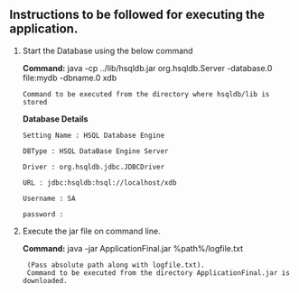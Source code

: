 
## Instructions to be followed for executing the application.

1. Start the Database using the below command

    **Command:**  java -cp ../lib/hsqldb.jar org.hsqldb.Server -database.0 file:mydb -dbname.0 xdb

       Command to be executed from the directory where hsqldb/lib is stored

    **Database Details**
    
       Setting Name : HSQL Database Engine

       DBType : HSQL DataBase Engine Server 

       Driver : org.hsqldb.jdbc.JDBCDriver

       URL : jdbc:hsqldb:hsql://localhost/xdb

       Username : SA

       password :


2. Execute the jar file on command line.

    **Command:**  java -jar ApplicationFinal.jar %path%/logfile.txt 

        (Pass absolute path along with logfile.txt). 
        Command to be executed from the directory ApplicationFinal.jar is downloaded.
